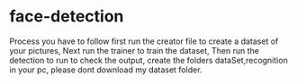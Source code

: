 # face-detection
Process you have to follow
first run the creator file to create a dataset of your pictures,
Next run the trainer to train the dataset,
Then run the detection to run to check the output,
create the folders dataSet,recognition in your pc,
please dont download my dataset folder.
